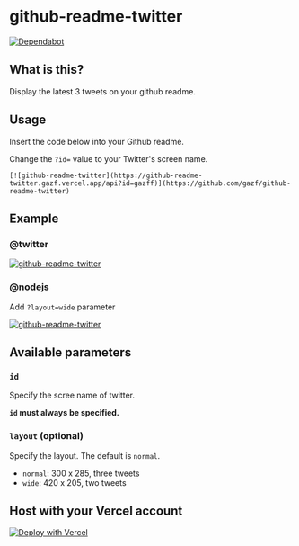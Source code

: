 # github-readme-twitter
[![Dependabot](https://badgen.net/badge/Dependabot/enabled/green?icon=dependabot)](https://dependabot.com/)

## What is this?
Display the latest 3 tweets on your github readme.

## Usage
Insert the code below into your Github readme.

Change the `?id=` value to your Twitter's screen name.
```
[![github-readme-twitter](https://github-readme-twitter.gazf.vercel.app/api?id=gazff)](https://github.com/gazf/github-readme-twitter)
```

## Example
### @twitter
[![github-readme-twitter](https://github-readme-twitter.gazf.vercel.app/api?id=twitter)](https://github.com/gazf/github-readme-twitter)

### @nodejs
Add `?layout=wide` parameter

[![github-readme-twitter](https://github-readme-twitter.gazf.vercel.app/api?id=nodejs&layout=wide)](https://github.com/gazf/github-readme-twitter)

## Available parameters
### `id`
Specify the scree name of twitter.

**`id` must always be specified.**

### `layout` (optional)
Specify the layout. The default is `normal`.

+ `normal`: 300 x 285, three tweets
+ `wide`: 420 x 205, two tweets

## Host with your Vercel account
[![Deploy with Vercel](https://vercel.com/button)](https://vercel.com/import/git?s=https%3A%2F%2Fgithub.com%2Fgazf%2Fgithub-readme-twitter)
